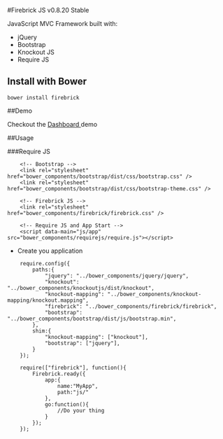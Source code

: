 #Firebrick JS v0.8.20 Stable

JavaScript MVC Framework built with:

* jQuery
* Bootstrap
* Knockout JS
* Require JS

## Install with Bower
```
bower install firebrick
```

##Demo

Checkout the [Dashboard ](http://demo.firebrickjs.com) demo

##Usage

###Require JS

```
	<!-- Bootstrap -->
	<link rel="stylesheet" href="bower_components/bootstrap/dist/css/bootstrap.css" />
	<link rel="stylesheet" href="bower_components/bootstrap/dist/css/bootstrap-theme.css" />
	
	<!-- Firebrick JS -->
	<link rel="stylesheet" href="bower_components/firebrick/firebrick.css" />

	<!-- Require JS and App Start -->
	<script data-main="js/app" src="bower_components/requirejs/require.js"></script>
```

* Create you application

```
	require.config({
		paths:{
			"jquery": "../bower_components/jquery/jquery",
			"knockout": "../bower_components/knockoutjs/dist/knockout",
			"knockout-mapping": "../bower_components/knockout-mapping/knockout.mapping",
			"firebrick": "../bower_components/firebrick/firebrick",
			"bootstrap": "../bower_components/bootstrap/dist/js/bootstrap.min",
		},
		shim:{
			"knockout-mapping": ["knockout"],
			"bootstrap": ["jquery"],
		}
	});

    require(["firebrick"], function(){
		Firebrick.ready({
			app:{
				name:"MyApp",
				path:"js/"
			},
			go:function(){
				//Do your thing
			}
		});
    });

```
